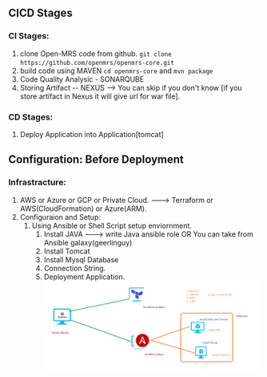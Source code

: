 ## CICD Stages 
### CI Stages: 
  1. clone Open-MRS code from github. `git clone https://github.com/openmrs/openmrs-core.git`
  2. build code using MAVEN `cd openmrs-core` and `mvn package`
  3. Code Quality Analysic - SONARQUBE 
  4. Storing Artifact -- NEXUS --> You can skip if you don't know [if you store artifact in Nexus it will give url for war file]. 
### CD Stages: 
  1. Deploy Application into Application[tomcat] 



## Configuration: Before Deployment 
### Infrastracture: 
  1. AWS or Azure or GCP or Private Cloud. ---> Terraform or AWS(CloudFormation) or Azure(ARM). 
  2. Configuraion and Setup: 
      1. Using Ansible or Shell Script setup enviornment. 
           1. Install JAVA ---> write Java ansible role OR You can take from Ansible galaxy(geerlinguy)
           2. Install Tomcat
           3. Install Mysql Database 
           4. Connection String. 
           5. Deployment Application.  
![CICD](CICD.png)